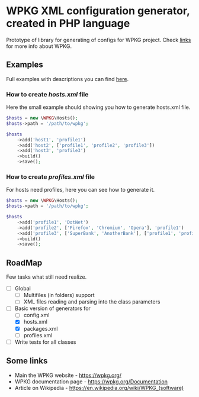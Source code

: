 # WPKG XML configuration generator, created in PHP language

Prototype of library for generating of configs for WPKG project.
Check [links](#some-links) for more info about WPKG.

## Examples

Full examples with descriptions you can find [here](/extra).

### How to create *hosts.xml* file

Here the small example should showing you how to generate hosts.xml file.

```php
$hosts = new \WPKG\Hosts();
$hosts->path = '/path/to/wpkg';

$hosts
    ->add('host1', 'profile1')
    ->add('host2', ['profile1', 'profile2', 'profile3'])
    ->add('host3', 'profile3')
    ->build()
    ->save();
```

### How to create *profiles.xml* file

For hosts need profiles, here you can see how to generate it.

```php
$hosts = new \WPKG\Hosts();
$hosts->path = '/path/to/wpkg';

$hosts
    ->add('profile1', 'DotNet')
    ->add('profile2', ['Firefox', 'Chromium', 'Opera'], 'profile1')
    ->add('profile3', ['SuperBank', 'AnotherBank'], ['profile1', 'profile2'])
    ->build()
    ->save();
```

## RoadMap

Few tasks what still need realize.

* [ ] Global
    * [ ] Multifiles (in folders) support
    * [ ] XML files reading and parsing into the class parameters
* [ ] Basic version of generators for
    * [ ] config.xml
    * [x] hosts.xml
    * [x] packages.xml
    * [ ] profiles.xml
* [ ] Write tests for all classes

## Some links

* Main the WPKG website - https://wpkg.org/
* WPKG documentation page - https://wpkg.org/Documentation
* Article on Wikipedia - https://en.wikipedia.org/wiki/WPKG_(software)
